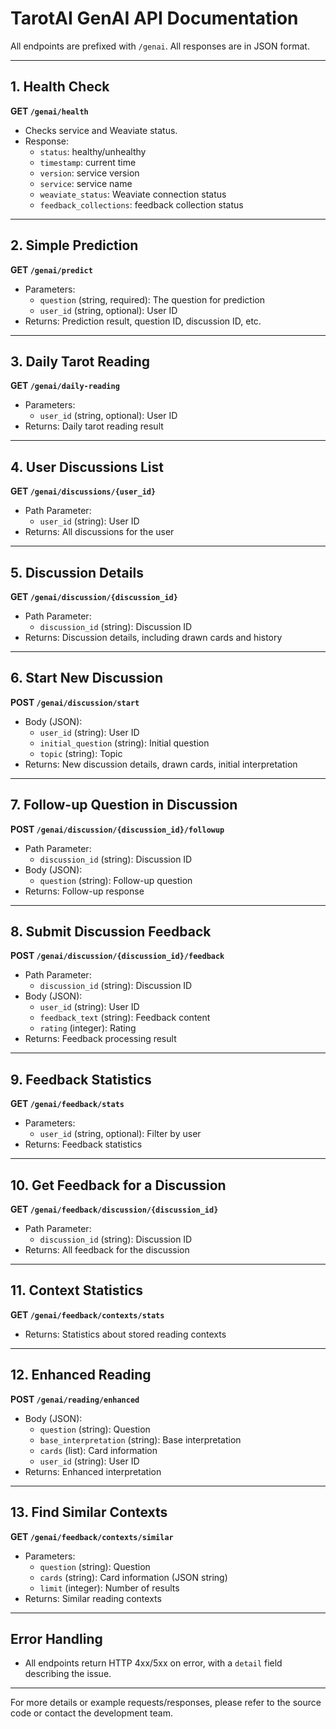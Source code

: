 # TarotAI GenAI API Documentation

All endpoints are prefixed with `/genai`. All responses are in JSON format.

---

## 1. Health Check

**GET `/genai/health`**
- Checks service and Weaviate status.
- Response:
  - `status`: healthy/unhealthy
  - `timestamp`: current time
  - `version`: service version
  - `service`: service name
  - `weaviate_status`: Weaviate connection status
  - `feedback_collections`: feedback collection status

---

## 2. Simple Prediction

**GET `/genai/predict`**
- Parameters:
  - `question` (string, required): The question for prediction
  - `user_id` (string, optional): User ID
- Returns: Prediction result, question ID, discussion ID, etc.

---

## 3. Daily Tarot Reading

**GET `/genai/daily-reading`**
- Parameters:
  - `user_id` (string, optional): User ID
- Returns: Daily tarot reading result

---

## 4. User Discussions List

**GET `/genai/discussions/{user_id}`**
- Path Parameter:
  - `user_id` (string): User ID
- Returns: All discussions for the user

---

## 5. Discussion Details

**GET `/genai/discussion/{discussion_id}`**
- Path Parameter:
  - `discussion_id` (string): Discussion ID
- Returns: Discussion details, including drawn cards and history

---

## 6. Start New Discussion

**POST `/genai/discussion/start`**
- Body (JSON):
  - `user_id` (string): User ID
  - `initial_question` (string): Initial question
  - `topic` (string): Topic
- Returns: New discussion details, drawn cards, initial interpretation

---

## 7. Follow-up Question in Discussion

**POST `/genai/discussion/{discussion_id}/followup`**
- Path Parameter:
  - `discussion_id` (string): Discussion ID
- Body (JSON):
  - `question` (string): Follow-up question
- Returns: Follow-up response

---

## 8. Submit Discussion Feedback

**POST `/genai/discussion/{discussion_id}/feedback`**
- Path Parameter:
  - `discussion_id` (string): Discussion ID
- Body (JSON):
  - `user_id` (string): User ID
  - `feedback_text` (string): Feedback content
  - `rating` (integer): Rating
- Returns: Feedback processing result

---

## 9. Feedback Statistics

**GET `/genai/feedback/stats`**
- Parameters:
  - `user_id` (string, optional): Filter by user
- Returns: Feedback statistics

---

## 10. Get Feedback for a Discussion

**GET `/genai/feedback/discussion/{discussion_id}`**
- Path Parameter:
  - `discussion_id` (string): Discussion ID
- Returns: All feedback for the discussion

---

## 11. Context Statistics

**GET `/genai/feedback/contexts/stats`**
- Returns: Statistics about stored reading contexts

---

## 12. Enhanced Reading

**POST `/genai/reading/enhanced`**
- Body (JSON):
  - `question` (string): Question
  - `base_interpretation` (string): Base interpretation
  - `cards` (list): Card information
  - `user_id` (string): User ID
- Returns: Enhanced interpretation

---

## 13. Find Similar Contexts

**GET `/genai/feedback/contexts/similar`**
- Parameters:
  - `question` (string): Question
  - `cards` (string): Card information (JSON string)
  - `limit` (integer): Number of results
- Returns: Similar reading contexts

---

## Error Handling

- All endpoints return HTTP 4xx/5xx on error, with a `detail` field describing the issue.

---

For more details or example requests/responses, please refer to the source code or contact the development team.
